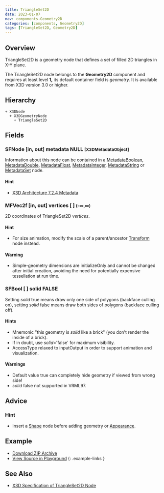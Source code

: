 ```yaml
---
title: TriangleSet2D
date: 2023-01-07
nav: components-Geometry2D
categories: [components, Geometry2D]
tags: [TriangleSet2D, Geometry2D]
---
```

<style>
.post h3 {
  word-spacing: 0.2em;
}
</style>

## Overview

TriangleSet2D is a geometry node that defines a set of filled 2D triangles in X-Y plane.

The TriangleSet2D node belongs to the **Geometry2D** component and requires at least level **1,** its default container field is *geometry.* It is available from X3D version 3.0 or higher.

## Hierarchy

```
+ X3DNode
  + X3DGeometryNode
    + TriangleSet2D
```

## Fields

### SFNode [in, out] **metadata** NULL <small>[X3DMetadataObject]</small>

Information about this node can be contained in a [MetadataBoolean](/x_ite/components/core/metadataboolean/), [MetadataDouble](/x_ite/components/core/metadatadouble/), [MetadataFloat](/x_ite/components/core/metadatafloat/), [MetadataInteger](/x_ite/components/core/metadatainteger/), [MetadataString](/x_ite/components/core/metadatastring/) or [MetadataSet](/x_ite/components/core/metadataset/) node.

#### Hint

- [X3D Architecture 7.2.4 Metadata](https://www.web3d.org/specifications/X3Dv4/ISO-IEC19775-1v4-IS/Part01/components/core.html#Metadata)

### MFVec2f [in, out] **vertices** [ ] <small>(-∞,∞)</small>

2D coordinates of TriangleSet2D *vertices*.

#### Hint

- For size animation, modify the scale of a parent/ancestor [Transform](/x_ite/components/grouping/transform/) node instead.

#### Warning

- Simple-geometry dimensions are initializeOnly and cannot be changed after initial creation, avoiding the need for potentially expensive tessellation at run time.

### SFBool [ ] **solid** FALSE

Setting *solid* true means draw only one side of polygons (backface culling on), setting *solid* false means draw both sides of polygons (backface culling off).

#### Hints

- Mnemonic "this geometry is *solid* like a brick" (you don't render the inside of a brick).
- If in doubt, use *solid*='false' for maximum visibility.
- AccessType relaxed to inputOutput in order to support animation and visualization.

#### Warnings

- Default value true can completely hide geometry if viewed from wrong side!
- *solid* false not supported in VRML97.

## Advice

### Hint

- Insert a [Shape](/x_ite/components/shape/shape/) node before adding geometry or [Appearance](/x_ite/components/shape/appearance/).

## Example

<x3d-canvas class="xr-button-br" src="https://create3000.github.io/media/examples/Geometry2D/TriangleSet2D/TriangleSet2D.x3d" update="auto"></x3d-canvas>

- [Download ZIP Archive](https://create3000.github.io/media/examples/Geometry2D/TriangleSet2D/TriangleSet2D.zip)
- [View Source in Playground](/x_ite/playground/?url=https://create3000.github.io/media/examples/Geometry2D/TriangleSet2D/TriangleSet2D.x3d)
{: .example-links }

## See Also

- [X3D Specification of TriangleSet2D Node](https://www.web3d.org/documents/specifications/19775-1/V4.0/Part01/components/geometry2D.html#TriangleSet2D)
